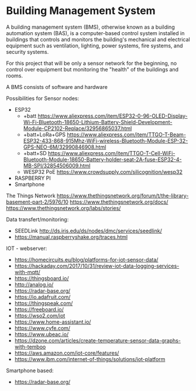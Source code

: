 # Building Management System

A building management system (BMS), otherwise known as a building automation system (BAS), is a computer-based control system installed in buildings that controls and monitors the building's mechanical and electrical equipment such as ventilation, lighting, power systems, fire systems, and security systems. 

For this project that will be only a sensor network for the beginning, no control over equipment but monitoring the "health" of the buildings and rooms.

A BMS consists of software and hardware


Possibilities for Sensor nodes:
  - ESP32
  	- +batt https://www.aliexpress.com/item/ESP32-0-96-OLED-Display-Wi-Fi-Bluetooth-18650-Lithium-Battery-Shield-Development-Module-CP2102-Replace/32956865037.html
	- +batt+LoRa+GPS https://www.aliexpress.com/item/TTGO-T-Beam-ESP32-433-868-915Mhz-WiFi-wireless-Bluetooth-Module-ESP-32-GPS-NEO-6M/32990846908.html
	- +batt+SD https://www.aliexpress.com/item/TTGO-T-Cell-WiFi-Bluetooth-Module-18650-Battery-holder-seat-2A-fuse-ESP32-4-MB-SPI/32854506009.html
	- WESP32 PoE https://www.crowdsupply.com/silicognition/wesp32
  - RASPBERRY PI
  - Smartphone

The Things Network
https://www.thethingsnetwork.org/forum/t/the-library-basement-part-2/5976/10
https://www.thethingsnetwork.org/docs/
https://www.thethingsnetwork.org/labs/stories/
	
Data transfert/monitoring:
  - SEEDLink http://ds.iris.edu/ds/nodes/dmc/services/seedlink/
  - https://manual.raspberryshake.org/traces.html
	
IOT - webserver:
  - https://homecircuits.eu/blog/platforms-for-iot-sensor-data/
  - https://hackaday.com/2017/10/31/review-iot-data-logging-services-with-mqtt/
  - https://thingsboard.io/
  - http://analog.io/
  - https://radar-base.org/
  - https://io.adafruit.com/
  - https://thingspeak.com/
  - https://freeboard.io/
  - https://wso2.com/iot
  - https://www.home-assistant.io/
  - https://www.cyfe.com/
  - https://www.ubeac.io/
  - https://dzone.com/articles/create-temperature-sensor-data-graphs-with-temboo
  - https://aws.amazon.com/iot-core/features/
  - https://www.ibm.com/internet-of-things/solutions/iot-platform
  
Smartphone based:
  - https://radar-base.org/
  
